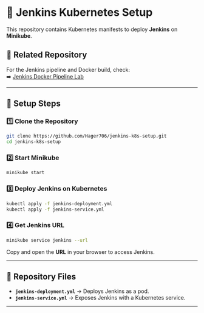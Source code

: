 # 📌 Jenkins Kubernetes Setup  

This repository contains Kubernetes manifests to deploy **Jenkins** on **Minikube**.  

## 🔗 Related Repository  
For the Jenkins pipeline and Docker build, check:  
➡️ [Jenkins Docker Pipeline Lab](https://github.com/Hager706/jenkins-docker-pipeline-lab)  

---

## 🚀 Setup Steps  

### 1️⃣ Clone the Repository  
```sh
git clone https://github.com/Hager706/jenkins-k8s-setup.git
cd jenkins-k8s-setup
```

### 2️⃣ Start Minikube  
```sh
minikube start
```

### 3️⃣ Deploy Jenkins on Kubernetes  
```sh
kubectl apply -f jenkins-deployment.yml
kubectl apply -f jenkins-service.yml
```

### 4️⃣ Get Jenkins URL  
```sh
minikube service jenkins --url
```
Copy and open the **URL** in your browser to access Jenkins.  

---

## 📂 Repository Files  
- **`jenkins-deployment.yml`** → Deploys Jenkins as a pod.  
- **`jenkins-service.yml`** → Exposes Jenkins with a Kubernetes service.  

---
